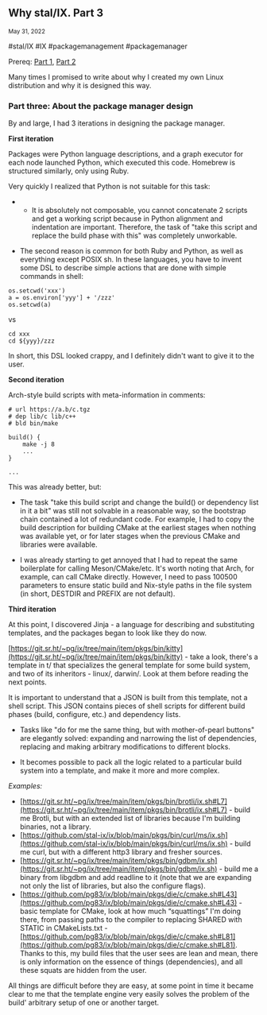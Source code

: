 ## Why stal/IX. Part 3
<sup> May 31, 2022 </sup>

#stal/IX #IX #packagemanagement #packagemanager

Prereq: [Part 1](9_Stalix1.md), [Part 2](10_Stalix2.md)

Many times I promised to write about why I created my own Linux distribution and why it is designed this way.

### Part three: About the package manager design

By and large, I had 3 iterations in designing the package manager.

**First iteration**

Packages were Python language descriptions, and a graph executor for each node launched Python, which executed this code. Homebrew is structured similarly, only using Ruby.

Very quickly I realized that Python is not suitable for this task:

- - It is absolutely not composable, you cannot concatenate 2 scripts and get a working script because in Python alignment and indentation are important. Therefore, the task of "take this script and replace the build phase with this" was completely unworkable.

- The second reason is common for both Ruby and Python, as well as everything except POSIX sh. In these languages, you have to invent some DSL to describe simple actions that are done with simple commands in shell:

```
os.setcwd('xxx')
a = os.environ['yyy'] + '/zzz'
os.setcwd(a)
```

vs

```
cd xxx
cd ${yyy}/zzz
```

In short, this DSL looked crappy, and I definitely didn't want to give it to the user.

**Second iteration**

Arch-style build scripts with meta-information in comments:

```
# url https://a.b/c.tgz
# dep lib/c lib/c++
# bld bin/make

build() {
    make -j 8
    ...
}

...
```

This was already better, but:

- The task "take this build script and change the build() or dependency list in it a bit" was still not solvable in a reasonable way, so the bootstrap chain contained a lot of redundant code. For example, I had to copy the build description for building CMake at the earliest stages when nothing was available yet, or for later stages when the previous CMake and libraries were available.

- I was already starting to get annoyed that I had to repeat the same boilerplate for calling Meson/CMake/etc. It's worth noting that Arch, for example, can call CMake directly. However, I need to pass 100500 parameters to ensure static build and Nix-style paths in the file system (in short, DESTDIR and PREFIX are not default).

**Third iteration**

At this point, I discovered Jinja - a language for describing and substituting templates, and the packages began to look like they do now.

[https://git.sr.ht/~pg/ix/tree/main/item/pkgs/bin/kitty](https://git.sr.ht/~pg/ix/tree/main/item/pkgs/bin/kitty) - take a look, there's a template in t/ that specializes the general template for some build system, and two of its inheritors - linux/, darwin/. Look at them before reading the next points.

It is important to understand that a JSON is built from this template, not a shell script. This JSON contains pieces of shell scripts for different build phases (build, configure, etc.) and dependency lists.

- Tasks like "do for me the same thing, but with mother-of-pearl buttons" are elegantly solved: expanding and narrowing the list of dependencies, replacing and making arbitrary modifications to different blocks.

- It becomes possible to pack all the logic related to a particular build system into a template, and make it more and more complex.

*Examples:*

* [https://git.sr.ht/~pg/ix/tree/main/item/pkgs/bin/brotli/ix.sh#L7](https://git.sr.ht/~pg/ix/tree/main/item/pkgs/bin/brotli/ix.sh#L7) - build me Brotli, but with an extended list of libraries because I'm building binaries, not a library.
* [https://github.com/stal-ix/ix/blob/main/pkgs/bin/curl/ms/ix.sh](https://github.com/stal-ix/ix/blob/main/pkgs/bin/curl/ms/ix.sh) - build me curl, but with a different http3 library and fresher sources.
* [https://git.sr.ht/~pg/ix/tree/main/item/pkgs/bin/gdbm/ix.sh](https://git.sr.ht/~pg/ix/tree/main/item/pkgs/bin/gdbm/ix.sh) - build me a binary from libgdbm and add readline to it (note that we are expanding not only the list of libraries, but also the configure flags).
* [https://github.com/pg83/ix/blob/main/pkgs/die/c/cmake.sh#L43](https://github.com/pg83/ix/blob/main/pkgs/die/c/cmake.sh#L43) - basic template for CMake, look at how much “squattings” I'm doing there, from passing paths to the compiler to replacing SHARED with STATIC in CMakeLists.txt - [https://github.com/pg83/ix/blob/main/pkgs/die/c/cmake.sh#L81](https://github.com/pg83/ix/blob/main/pkgs/die/c/cmake.sh#L81).
Thanks to this, my build files that the user sees are lean and mean, there is only information on the essence of things (dependencies), and all these squats are hidden from the user.

All things are difficult before they are easy, at some point in time it became clear to me that the template engine very easily solves the problem of the build' arbitrary setup of one or another target.
